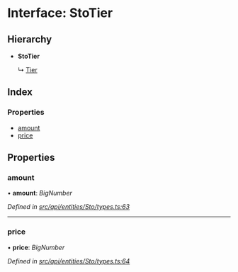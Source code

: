 # Interface: StoTier

## Hierarchy

* **StoTier**

  ↳ [Tier](tier.md)

## Index

### Properties

* [amount](stotier.md#amount)
* [price](stotier.md#price)

## Properties

###  amount

• **amount**: *BigNumber*

*Defined in [src/api/entities/Sto/types.ts:63](https://github.com/PolymathNetwork/polymesh-sdk/blob/959efb76/src/api/entities/Sto/types.ts#L63)*

___

###  price

• **price**: *BigNumber*

*Defined in [src/api/entities/Sto/types.ts:64](https://github.com/PolymathNetwork/polymesh-sdk/blob/959efb76/src/api/entities/Sto/types.ts#L64)*
